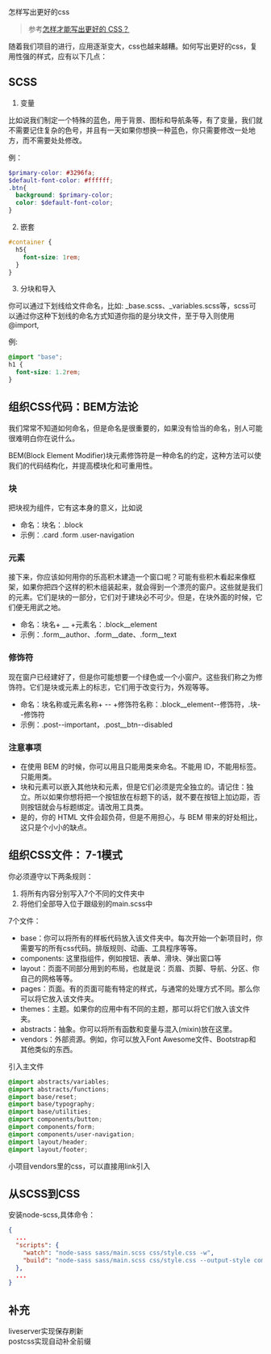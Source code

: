 怎样写出更好的css

> 参考[怎样才能写出更好的 CSS？](https://mp.weixin.qq.com/s/4QXqTvFd1YbsWL9DQfbdhg)

随着我们项目的进行，应用逐渐变大，css也越来越糟。如何写出更好的css，复用性强的样式，应有以下几点：

## SCSS 

1. 变量

比如说我们制定一个特殊的蓝色，用于背景、图标和导航条等，有了变量，我们就不需要记住复杂的色号，并且有一天如果你想换一种蓝色，你只需要修改一处地方，而不需要处处修改。

例：

```scss
$primary-color: #3296fa;
$default-font-color: #ffffff;
.btn{
  background: $primary-color;
  color: $default-font-color;
}
```

2. 嵌套

```scss
#container {
  h5{
    font-size: 1rem;
  }
}
```

3. 分块和导入

你可以通过下划线给文件命名，比如: _base.scss、_variables.scss等，scss可以通过你这种下划线的命名方式知道你指的是分块文件，至于导入则使用@import,  

例:

```scss
@import "base";
h1 {
  font-size: 1.2rem;
}
```

## 组织CSS代码：BEM方法论

我们常常不知道如何命名，但是命名是很重要的，如果没有恰当的命名，别人可能很难明白你在说什么。  

BEM(Block Element Modifier)块元素修饰符是一种命名的约定，这种方法可以使我们的代码结构化，并提高模块化和可重用性。

### 块

把块视为组件，它有这本身的意义，比如说  
* 命名：块名：.block
* 示例：.card .form .user-navigation

### 元素

接下来，你应该如何用你的乐高积木建造一个窗口呢？可能有些积木看起来像框架，如果你把四个这样的积木组装起来，就会得到一个漂亮的窗户。这些就是我们的元素。它们是块的一部分，它们对于建块必不可少。但是，在块外面的时候，它们便无用武之地。  

* 命名：块名+ __ +元素名：.block__element
* 示例：.form__author、.form__date、.form__text

### 修饰符

现在窗户已经建好了，但是你可能想要一个绿色或一个小窗户。这些我们称之为修饰符。它们是块或元素上的标志，它们用于改变行为，外观等等。  

* 命名：块名称或元素名称+ -- +修饰符名称：.block__element--修饰符，.块--修饰符
* 示例：.post--important，.post__btn--disabled

### 注意事项

* 在使用 BEM 的时候，你可以用且只能用类来命名。不能用 ID，不能用标签。只能用类。
* 块和元素可以嵌入其他块和元素，但是它们必须是完全独立的。请记住：独立。所以如果你想将把一个按钮放在标题下的话，就不要在按钮上加边距，否则按钮就会与标题绑定。请改用工具类。
* 是的，你的 HTML 文件会超负荷，但是不用担心，与 BEM 带来的好处相比，这只是个小小的缺点。

## 组织CSS文件： 7-1模式

你必须遵守以下两条规则：    
1. 将所有内容分别写入7个不同的文件夹中
2. 将他们全部导入位于跟级别的main.scss中

7个文件：  
* base：你可以将所有的样板代码放入该文件夹中。每次开始一个新项目时，你需要写的所有css代码。排版规则、动画、工具程序等等。
* components: 这里指组件，例如按钮、表单、滑块、弹出窗口等
* layout：页面不同部分用到的布局，也就是说：页眉、页脚、导航、分区、你自己的网格等等。
* pages：页面。有的页面可能有特定的样式，与通常的处理方式不同。那么你可以将它放入该文件夹。
* themes：主题。如果你的应用中有不同的主题，那可以将它们放入该文件夹。
* abstracts：抽象。你可以将所有函数和变量与混入(mixin)放在这里。
* vendors：外部资源。例如，你可以放入Font Awesome文件、Bootstrap和其他类似的东西。

引入主文件

```scss
@import abstracts/variables;
@import abstracts/functions;
@import base/reset;
@import base/typography;
@import base/utilities;
@import components/button;
@import components/form;
@import components/user-navigation;
@import layout/header;
@import layout/footer;
```

小项目vendors里的css，可以直接用link引入

## 从SCSS到CSS

安装node-scss,具体命令：

```json
{
  ...
  "scripts": {
    "watch": "node-sass sass/main.scss css/style.css -w",
    "build": "node-sass sass/main.scss css/style.css --output-style compressed"
  },
  ...
}
```

## 补充

liveserver实现保存刷新  
postcss实现自动补全前缀